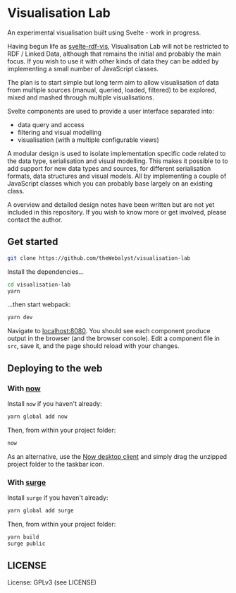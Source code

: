 # Visualisation Lab

An experimental visualisation built using Svelte - work in progress.

Having begun life as [svelte-rdf-vis](https://github.com/theWebalyst/svelte-rdf-vis), Visualisation Lab will not be
restricted to RDF / Linked Data, although that remains the initial 
and probably the main focus. If you wish to use it with other kinds of
data they can be added by implementing a small number of JavaScript classes.

The plan is to start simple but long term aim to allow visualisation
of data from multiple sources (manual, queried, loaded, filtered) to
be explored, mixed and mashed through multiple visualisations.

Svelte components are used to provide a user interface separated
into: 
- data query and access
- filtering and visual modelling
- visualisation (with a multiple configurable views)

A modular design is used to isolate implementation specific code related to 
the data type, serialisation and visual modelling. This makes it possible to
to add support for new data types and sources, for different serialisation 
formats, data structures and visual models. All by implementing a couple of 
JavaScript classes which you can probably base largely on an existing class.

A overview and detailed design notes have been written but are not yet included
in this repository. If you wish to know more or get involved, please contact
the author.

## Get started

```bash
git clone https://github.com/theWebalyst/visualisation-lab
```

Install the dependencies...

```bash
cd visualisation-lab
yarn
```

...then start webpack:

```bash
yarn dev
```

Navigate to [localhost:8080](http://localhost:8080). You should see each component produce output in the browser (and the browser console). Edit a component file in `src`, save it, and the page should reload with your changes.


## Deploying to the web

### With [now](https://zeit.co/now)

Install `now` if you haven't already:

```bash
yarn global add now
```

Then, from within your project folder:

```bash
now
```

As an alternative, use the [Now desktop client](https://zeit.co/download) and simply drag the unzipped project folder to the taskbar icon.

### With [surge](https://surge.sh/)

Install `surge` if you haven't already:

```bash
yarn global add surge
```

Then, from within your project folder:

```bash
yarn build
surge public
```

## LICENSE

License: GPLv3 (see LICENSE)

